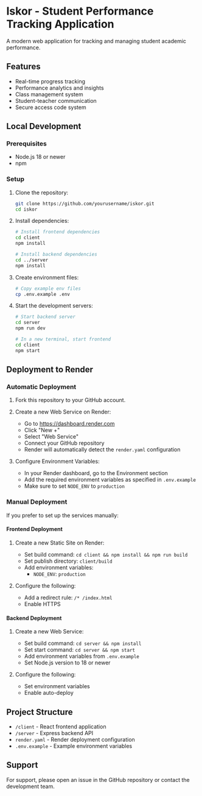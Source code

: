 # Iskor - Student Performance Tracking Application

A modern web application for tracking and managing student academic performance.

## Features

- Real-time progress tracking
- Performance analytics and insights
- Class management system
- Student-teacher communication
- Secure access code system

## Local Development

### Prerequisites

- Node.js 18 or newer
- npm

### Setup

1. Clone the repository:
   ```bash
   git clone https://github.com/yourusername/iskor.git
   cd iskor
   ```

2. Install dependencies:
   ```bash
   # Install frontend dependencies
   cd client
   npm install

   # Install backend dependencies
   cd ../server
   npm install
   ```

3. Create environment files:
   ```bash
   # Copy example env files
   cp .env.example .env
   ```

4. Start the development servers:
   ```bash
   # Start backend server
   cd server
   npm run dev

   # In a new terminal, start frontend
   cd client
   npm start
   ```

## Deployment to Render

### Automatic Deployment

1. Fork this repository to your GitHub account.

2. Create a new Web Service on Render:
   - Go to https://dashboard.render.com
   - Click "New +"
   - Select "Web Service"
   - Connect your GitHub repository
   - Render will automatically detect the `render.yaml` configuration

3. Configure Environment Variables:
   - In your Render dashboard, go to the Environment section
   - Add the required environment variables as specified in `.env.example`
   - Make sure to set `NODE_ENV` to `production`

### Manual Deployment

If you prefer to set up the services manually:

#### Frontend Deployment

1. Create a new Static Site on Render:
   - Set build command: `cd client && npm install && npm run build`
   - Set publish directory: `client/build`
   - Add environment variables:
     - `NODE_ENV`: `production`

2. Configure the following:
   - Add a redirect rule: `/* /index.html`
   - Enable HTTPS

#### Backend Deployment

1. Create a new Web Service:
   - Set build command: `cd server && npm install`
   - Set start command: `cd server && npm start`
   - Add environment variables from `.env.example`
   - Set Node.js version to 18 or newer

2. Configure the following:
   - Set environment variables
   - Enable auto-deploy

## Project Structure

- `/client` - React frontend application
- `/server` - Express backend API
- `render.yaml` - Render deployment configuration
- `.env.example` - Example environment variables

## Support

For support, please open an issue in the GitHub repository or contact the development team. 